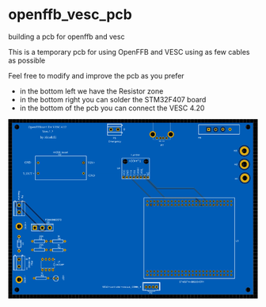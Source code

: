 # openffb_vesc_pcb
 building a pcb for openffb and vesc

This is a temporary pcb for using OpenFFB and VESC using as few cables as possible

Feel free to modify and improve the pcb as you prefer



- in the bottom left we have the Resistor zone
- in the bottom right you can solder the STM32F407 board
- in the bottom of the pcb you can connect the VESC 4.20




![pcb](https://github.com/alexdelli/openffb_vesc_pcb/blob/main/pcb_design/2d.PNG)





